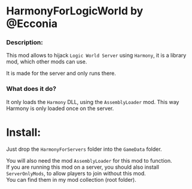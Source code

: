 # HarmonyForLogicWorld by @Ecconia

### Description:

This mod allows to hijack `Logic World Server` using `Harmony`, it is a library mod, which other mods can use.

It is made for the server and only runs there.

### What does it do?

It only loads the `Harmony` DLL, using the `AssemblyLoader` mod. This way Harmony is only loaded once on the server.

# Install:

Just drop the `HarmonyForServers` folder into the `GameData` folder.

You will also need the mod `AssemblyLoader` for this mod to function.\
If you are running this mod on a server, you should also install `ServerOnlyMods`, to allow players to join without this mod.\
You can find them in my mod collection (root folder).
